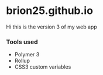 # brion25.github.io
Hi this is the version 3 of my web app
### Tools used
- Polymer 3
- Rollup
- CSS3 custom variables
